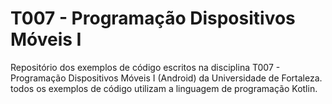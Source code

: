 # T007 - Programação Dispositivos Móveis I
Repositório dos exemplos de código escritos na disciplina T007 -  Programação Dispositivos Móveis  I (Android) da Universidade de Fortaleza. todos os exemplos de código utilizam a linguagem de programação Kotlin.
